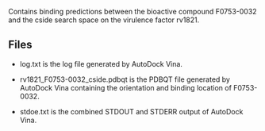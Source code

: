 Contains binding predictions between the bioactive compound F0753-0032 and the cside search space on the virulence factor rv1821.

## Files

- log.txt is the log file generated by AutoDock Vina.

- rv1821_F0753-0032_cside.pdbqt is the PDBQT file generated by AutoDock Vina containing the orientation and binding location of F0753-0032.

- stdoe.txt is the combined STDOUT and STDERR output of AutoDock Vina.

